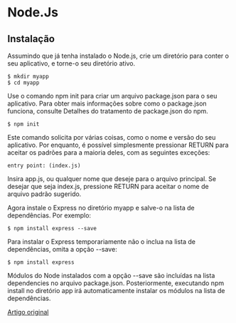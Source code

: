 # Node.Js

## Instalação
Assumindo que já tenha instalado o Node.js, crie um diretório para conter o seu aplicativo, e torne-o seu diretório ativo.

```
$ mkdir myapp
$ cd myapp
```

Use o comando npm init para criar um arquivo package.json para o seu aplicativo. Para obter mais informações sobre como o package.json funciona, consulte Detalhes do tratamento de package.json do npm.

```
$ npm init
```

Este comando solicita por várias coisas, como o nome e versão do seu aplicativo. Por enquanto, é possível simplesmente pressionar RETURN para aceitar os padrões para a maioria deles, com as seguintes exceções:

```
entry point: (index.js)
```

Insira app.js, ou qualquer nome que deseje para o arquivo principal. Se desejar que seja index.js, pressione RETURN para aceitar o nome de arquivo padrão sugerido.

Agora instale o Express no diretório myapp e salve-o na lista de dependências. Por exemplo:

```
$ npm install express --save
```

Para instalar o Express temporariamente não o inclua na lista de dependências, omita a opção --save:

```
$ npm install express
```

Módulos do Node instalados com a opção --save são incluídas na lista dependencies no arquivo package.json. Posteriormente, executando npm install no diretório app irá automaticamente instalar os módulos na lista de dependências.

[Artigo original](https://expressjs.com/pt-br/starter/installing.html)